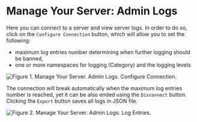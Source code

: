 # Manage Your Server: Admin Logs

Here you can connect to a server and view server logs. In order to do so, click on the `Configure Connection` button, which will allow you to set the following:

- maximum log entries number determining when further logging should be banned,
- one or more namespaces for logging (Category) and the logging levels

![Figure 1. Manage Your Server. Admin Logs. Configure Connection.](images/manage_your_server-admin_logs-configure_connection-1.png)

The connection will break automatically when the maximum log entries number is reached, yet it can be also ended using the `Disconnect` button. Clicking the `Export` button saves all logs in JSON file.

![Figure 2. Manage Your Server. Admin Logs. Log Entries.](images/manage_your_server-log_entries-2.png)
